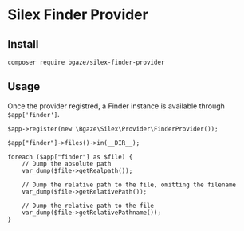 # Silex Finder Provider

## Install

    composer require bgaze/silex-finder-provider

## Usage

Once the provider registred, a Finder instance is available through `$app['finder']`.

    $app->register(new \Bgaze\Silex\Provider\FinderProvider());
    
    $app["finder"]->files()->in(__DIR__);
    
    foreach ($app["finder"] as $file) {
        // Dump the absolute path
        var_dump($file->getRealpath());

        // Dump the relative path to the file, omitting the filename
        var_dump($file->getRelativePath());

        // Dump the relative path to the file
        var_dump($file->getRelativePathname());
    }
